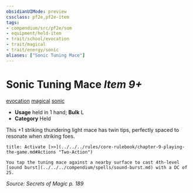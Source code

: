 ```yaml
---
obsidianUIMode: preview
cssclass: pf2e,pf2e-item
tags:
- compendium/src/pf2e/som
- equipment/held-item
- trait/school/evocation
- trait/magical
- trait/energy/sonic
aliases: ["Sonic Tuning Mace"]
---
```

# Sonic Tuning Mace *Item 9+*  
[evocation](evocation.md)  [magical](magical.md)  [sonic](sonic.md)  

- **Usage** held in 1 hand; **Bulk** L
- **Category** Held

This +1 striking thundering light mace has twin tips, perfectly spaced to resonate when striking foes.

```ad-embed-ability
title: Activate [>>](../../../rules/core-rulebook/chapter-9-playing-the-game.md#Actions "Two-Action")

You tap the tuning mace against a nearby surface to cast 4th-level [sound burst](../../../compendium/spells/sound-burst.md) with a DC of 25.
```

*Source: Secrets of Magic p. 189*
